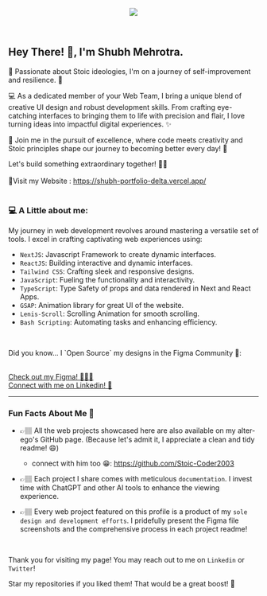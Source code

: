 <p align="center"><img width="full" src="https://github.com/ShubhMehrotra19/ShubhMehrotra19/assets/110672923/d837b19f-0f7a-48a4-9ea0-652d71ce0c11"/></p>

<br/>

## Hey There! 👋, I'm Shubh Mehrotra.


🌟 Passionate about Stoic ideologies, I'm on a journey of self-improvement and resilience. 🚀

💻 As a dedicated member of your Web Team, I bring a unique blend of creative UI design and robust development skills. From crafting eye-catching interfaces to bringing them to life with precision and flair, I love turning ideas into impactful digital experiences. ✨

🌈 Join me in the pursuit of excellence, where code meets creativity and Stoic principles shape our journey to becoming better every day! 🌿

Let's build something extraordinary together! 🚀✨
</br>
</br>
🔗Visit my Website : https://shubh-portfolio-delta.vercel.app/ </br>
<br/>

### 💻 A Little about me:
My journey in web development revolves around mastering a versatile set of tools. I excel in crafting captivating web experiences using:

- `NextJS`: Javascript Framework to create dynamic interfaces.
- `ReactJS`: Building interactive and dynamic interfaces.
- `Tailwind CSS`: Crafting sleek and responsive designs.
- `JavaScript`: Fueling the functionality and interactivity.
- `TypeScript`: Type Safety of props and data rendered in Next and React Apps.
- `GSAP`: Animation library for great UI of the website.
- `Lenis-Scroll`: Scrolling Animation for smooth scrolling.
- `Bash Scripting`: Automating tasks and enhancing efficiency.
<br/>

<p align="left">
 <p style="font-weight: '600'"> Did you know... I `Open Source` my designs in the Figma Community 🤭:</p> 
  <br/>
<a href="figma.com/@shubhmehrotra" target="blank">Check out my Figma! 🙇🏽‍♂️</a> <br/>
<a href="www.linkedin.com/in/shubhmehrotra19" target="blank">Connect with me on Linkedin! 💙</a> 
</p>

---

### Fun Facts About Me 🎉

- 👉🏽 All the web projects showcased here are also available on my alter-ego's GitHub page. (Because let's admit it, I appreciate a clean and tidy readme! 😄)
     - connect with him too 😁: https://github.com/Stoic-Coder2003

- 👉🏽 Each project I share comes with meticulous `documentation`. I invest time with ChatGPT and other AI tools to enhance the viewing experience.

- 👉🏽 Every web project featured on this profile is a product of my `sole design and development efforts`. I pridefully present the Figma file screenshots and the comprehensive process in each project readme!

<br />


Thank you for visiting my page!
You may reach out to me on `Linkedin` or `Twitter`!

Star my repositories if you liked them! That would be a great boost! 🚀
